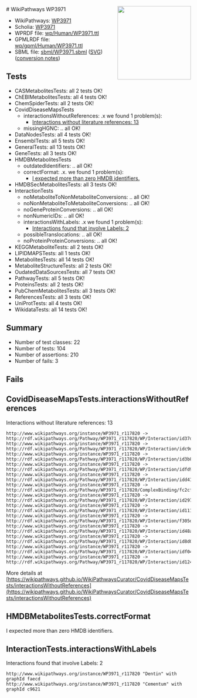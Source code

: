 <img style="float: right; width: 200px" src="../logo.png" />
# WikiPathways WP3971

* WikiPathways: [WP3971](https://identifiers.org/wikipathways:WP3971)
* Scholia: [WP3971](https://scholia.toolforge.org/wikipathways/WP3971)
* WPRDF file: [wp/Human/WP3971.ttl](../wp/Human/WP3971.ttl)
* GPMLRDF file: [wp/gpml/Human/WP3971.ttl](../wp/gpml/Human/WP3971.ttl)
* SBML file: [sbml/WP3971.sbml](../sbml/WP3971.sbml) ([SVG](../sbml/WP3971.svg)) ([conversion notes](../sbml/WP3971.txt))

## Tests
* CASMetabolitesTests: all 2 tests OK!
* ChEBIMetabolitesTests: all 4 tests OK!
* ChemSpiderTests: all 2 tests OK!
* CovidDiseaseMapsTests
    * interactionsWithoutReferences: .x we found 1 problem(s):
        * [Interactions without literature references: 13](#9701cce4)
    * missingHGNC: .. all OK!
* DataNodesTests: all 4 tests OK!
* EnsemblTests: all 5 tests OK!
* GeneralTests: all 13 tests OK!
* GeneTests: all 3 tests OK!
* HMDBMetabolitesTests
    * outdatedIdentifiers: .. all OK!
    * correctFormat: .x. we found 1 problem(s):
        * [I expected more than zero HMDB identifiers.](#ad154c1e)
* HMDBSecMetabolitesTests: all 3 tests OK!
* InteractionTests
    * noMetaboliteToNonMetaboliteConversions: .. all OK!
    * noNonMetaboliteToMetaboliteConversions: .. all OK!
    * noGeneProteinConversions: .. all OK!
    * nonNumericIDs: .. all OK!
    * interactionsWithLabels: .x we found 1 problem(s):
        * [Interactions found that involve Labels: 2](#630d2679)
    * possibleTranslocations: .. all OK!
    * noProteinProteinConversions: .. all OK!
* KEGGMetaboliteTests: all 2 tests OK!
* LIPIDMAPSTests: all 1 tests OK!
* MetabolitesTests: all 14 tests OK!
* MetaboliteStructureTests: all 2 tests OK!
* OudatedDataSourcesTests: all 7 tests OK!
* PathwayTests: all 5 tests OK!
* ProteinsTests: all 2 tests OK!
* PubChemMetabolitesTests: all 3 tests OK!
* ReferencesTests: all 3 tests OK!
* UniProtTests: all 4 tests OK!
* WikidataTests: all 14 tests OK!


## Summary

* Number of test classes: 22
* Number of tests: 104
* Number of assertions: 210
* Number of fails: 3

## Fails

<a name="9701cce4" />

## CovidDiseaseMapsTests.interactionsWithoutReferences

Interactions without literature references: 13
```
http://www.wikipathways.org/instance/WP3971_r117820 -> http://rdf.wikipathways.org/Pathway/WP3971_r117820/WP/Interaction/id37dee968
http://www.wikipathways.org/instance/WP3971_r117820 -> http://rdf.wikipathways.org/Pathway/WP3971_r117820/WP/Interaction/idc9d8a3f9
http://www.wikipathways.org/instance/WP3971_r117820 -> http://rdf.wikipathways.org/Pathway/WP3971_r117820/WP/Interaction/id3b88bb4e
http://www.wikipathways.org/instance/WP3971_r117820 -> http://rdf.wikipathways.org/Pathway/WP3971_r117820/WP/Interaction/idfd9945c4
http://www.wikipathways.org/instance/WP3971_r117820 -> http://rdf.wikipathways.org/Pathway/WP3971_r117820/WP/Interaction/idd410dd84
http://www.wikipathways.org/instance/WP3971_r117820 -> http://rdf.wikipathways.org/Pathway/WP3971_r117820/ComplexBinding/fc2cf
http://www.wikipathways.org/instance/WP3971_r117820 -> http://rdf.wikipathways.org/Pathway/WP3971_r117820/WP/Interaction/id297414cf
http://www.wikipathways.org/instance/WP3971_r117820 -> http://rdf.wikipathways.org/Pathway/WP3971_r117820/WP/Interaction/id111b1c2c
http://www.wikipathways.org/instance/WP3971_r117820 -> http://rdf.wikipathways.org/Pathway/WP3971_r117820/WP/Interaction/f305d
http://www.wikipathways.org/instance/WP3971_r117820 -> http://rdf.wikipathways.org/Pathway/WP3971_r117820/WP/Interaction/id48aba018
http://www.wikipathways.org/instance/WP3971_r117820 -> http://rdf.wikipathways.org/Pathway/WP3971_r117820/WP/Interaction/id8d03deb0
http://www.wikipathways.org/instance/WP3971_r117820 -> http://rdf.wikipathways.org/Pathway/WP3971_r117820/WP/Interaction/idf04ba846
http://www.wikipathways.org/instance/WP3971_r117820 -> http://rdf.wikipathways.org/Pathway/WP3971_r117820/WP/Interaction/id12402926
```

More details at [https://wikipathways.github.io/WikiPathwaysCurator/CovidDiseaseMapsTests/interactionsWithoutReferences](https://wikipathways.github.io/WikiPathwaysCurator/CovidDiseaseMapsTests/interactionsWithoutReferences)

<a name="ad154c1e" />

## HMDBMetabolitesTests.correctFormat

I expected more than zero HMDB identifiers.
<a name="630d2679" />

## InteractionTests.interactionsWithLabels

Interactions found that involve Labels: 2
```
http://www.wikipathways.org/instance/WP3971_r117820 "Dentin" with graphId faecd
http://www.wikipathways.org/instance/WP3971_r117820 "Cementum" with graphId c9621
```


